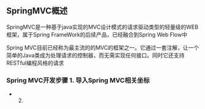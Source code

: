 ## SpringMVC概述  
SpringMVC是一种基于java实现的MVC设计模式的请求驱动类型的轻量级的WEB框架，属于Spring FrameWork的后续产品，已经融合到Spring Web Flow中  
  
Spring MVC目前已经称为最主流的的MVC的框架之一。它通过一套注解，让一个简单的Java类成为处理请求的控制器，而无需实现任何接口。同时它还支持RESTful编程风格的请求  
### Spring MVC开发步骤  1. 导入Spring MVC相关坐标  
+ 2. 